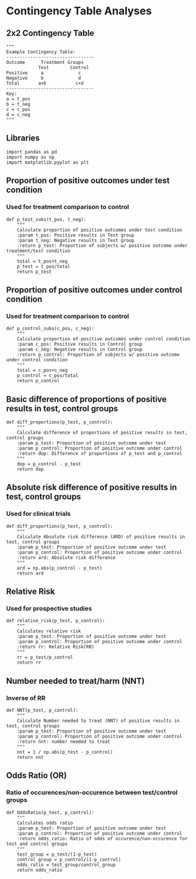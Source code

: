 # Contingency Table Analyses

## 2x2 Contingency Table 
```Python3
"""
Example Contingency Table:
---------------------------------
Outcome      Treatment Groups
            Test        Control
Positive     a             c
Negative     b             d
Total       a+b           c+d
---------------------------------
Key:
a = t_pos
b = t_neg
c = c_pos
d = c_neg
"""
```

## Libraries
```Python3
import pandas as pd
import numpy as np
import matplotlib.pyplot as plt
```

## Proportion of positive outcomes under test condition
### Used for treatment comparison to control
```Python3
def p_test_subs(t_pos, t_neg):
    """
    Calculate proportion of positive outcomes under test condition
    :param t_pos: Positive results in Test group 
    :param t_neg: Negative results in Test group
    :return p_test: Proportion of subjects w/ positive outcome under treatment/test condition 
    """
    total = t_pos+t_neg
    p_test = t_pos/total
    return p_test
```
## Proportion of positive outcomes under control condition
### Used for treatment comparison to control
```Python3
def p_control_subs(c_pos, c_neg):
    """
    Calculate proportion of positive outcomes under control condition
    :param c_pos: Positive results in Control group 
    :param c_neg: Negative results in Control group
    :return p_control: Proportion of subjects w/ positive outcome under control condition
    """
    total = c_pos+c_neg
    p_control = c_pos/total
    return p_control
```
## Basic difference of proportions of positive results in test, control groups
```Python3
def diff_proportions(p_test, p_control):
    """
    Calculate difference of proportions of positive results in test, control groups
    :param p_test: Proportion of positive outcome under test
    :param p_control: Proportion of positive outcome under control
    :return dop: Difference of proportions of p_test and p_control
    """
    dop = p_control - p_test
    return dop
```
## Absolute risk difference of positive results in test, control groups
### Used for clinical trials
```Python3
def diff_proportions(p_test, p_control):
    """
    Calculate Absolute risk difference (ARD) of positive results in test, control groups
    :param p_test: Proportion of positive outcome under test
    :param p_control: Proportion of positive outcome under control
    :return ard: Absolute risk difference 
    """
    ard = np.abs(p_control - p_test)
    return ard
```
## Relative Risk
### Used for prospective studies
```Python3
def relative_risk(p_test, p_control):
    """
    Calculates relative risk
    :param p_test: Proportion of positive outcome under test
    :param p_control: Proportion of positive outcome under control
    :return rr: Relative Risk(RR)  
    """
    rr = p_test/p_control
    return rr
```
## Number needed to treat/harm (NNT)
### Inverse of RR
```Python3
def NNT(p_test, p_control):
    """
    Calculate Number needed to treat (NNT) of positive results in test, control groups
    :param p_test: Proportion of positive outcome under test
    :param p_control: Proportion of positive outcome under control
    :return nnt: number needed to treat
    """
    nnt = 1 / np.abs(p_test - p_control)
    return nnt
```

## Odds Ratio (OR)
### Ratio of occurences/non-occurence between test/control groups
```Python3
def OddsRatio(p_test, p_control):
    """
    Calculates odds ratio
    :param p_test: Proportion of positive outcome under test
    :param p_control: Proportion of positive outcome under control
    :return odds_ratio: Ratio of odds of occurence/non-occurence for test and control groups 
    """
    test_group = p_test/(1-p_test)
    control_group = p_control/(1-p_control)
    odds_ratio = test_group/control_group
    return odds_ratio
```
